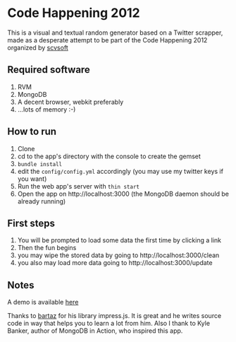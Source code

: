 Code Happening 2012
===================

This is a visual and textual random generator based on a Twitter scrapper, made as a desperate attempt to be part of the Code Happening 2012 organized by [scvsoft](https://github.com/scvsoft)

## Required software

  1. RVM
  1. MongoDB
  1. A decent browser, webkit preferably
  1. ...lots of memory :-)

## How to run

  1. Clone
  1. cd to the app's directory with the console to create the gemset
  1. ```bundle install```
  1. edit the ```config/config.yml``` accordingly (you may use my twitter keys if you want)
  1. Run the web app's server with ```thin start```
  1. Open the app on http://localhost:3000 (the MongoDB daemon should be already running)

## First steps

  1. You will be prompted to load some data the first time by clicking a link
  1. Then the fun begins
  1. you may wipe the stored data by going to http://localhost:3000/clean
  1. you also may load more data going to http://localhost:3000/update

## Notes

A demo is available [here](http://www.welovetocode.com.ar/)

Thanks to [bartaz](https://github.com/bartaz) for his library impress.js. It is great and he writes source code in way that helps you to learn a lot from him.
Also I thank to Kyle Banker, author of MongoDB in Action, who inspired this app.